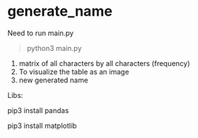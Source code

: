 # generate_name
Need to run main.py
 > python3 main.py

1. matrix of all characters by all characters (frequency)
2. To visualize the table as an image
3. new generated name

Libs: 

pip3 install pandas

pip3 install matplotlib
